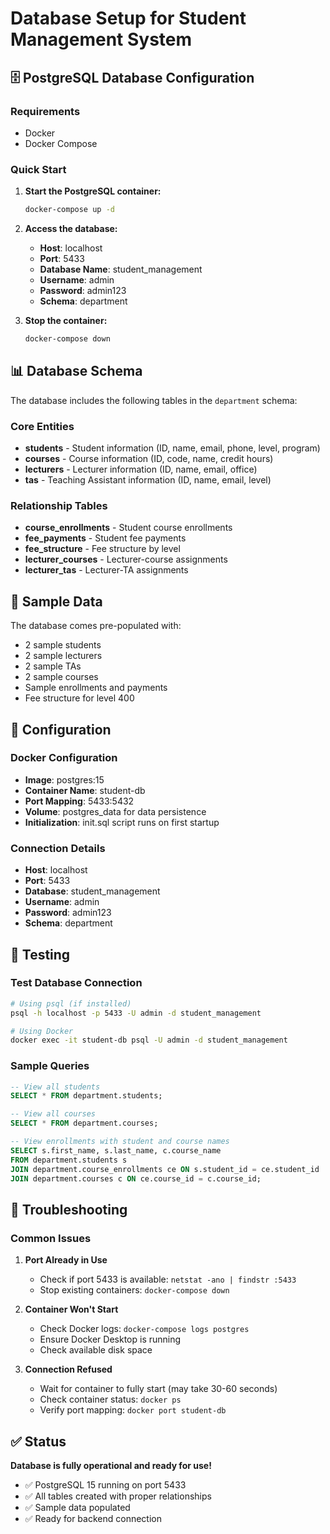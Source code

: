 # Database Setup for Student Management System

## 🗄️ PostgreSQL Database Configuration

### Requirements
- Docker
- Docker Compose

### Quick Start

1. **Start the PostgreSQL container:**
   ```bash
   docker-compose up -d
   ```

2. **Access the database:**
   - **Host**: localhost
   - **Port**: 5433
   - **Database Name**: student_management
   - **Username**: admin
   - **Password**: admin123
   - **Schema**: department

3. **Stop the container:**
   ```bash
   docker-compose down
   ```

## 📊 Database Schema

The database includes the following tables in the `department` schema:

### Core Entities
- **students** - Student information (ID, name, email, phone, level, program)
- **courses** - Course information (ID, code, name, credit hours)
- **lecturers** - Lecturer information (ID, name, email, office)
- **tas** - Teaching Assistant information (ID, name, email, level)

### Relationship Tables
- **course_enrollments** - Student course enrollments
- **fee_payments** - Student fee payments
- **fee_structure** - Fee structure by level
- **lecturer_courses** - Lecturer-course assignments
- **lecturer_tas** - Lecturer-TA assignments

## 📝 Sample Data

The database comes pre-populated with:
- 2 sample students
- 2 sample lecturers  
- 2 sample TAs
- 2 sample courses
- Sample enrollments and payments
- Fee structure for level 400

## 🔧 Configuration

### Docker Configuration
- **Image**: postgres:15
- **Container Name**: student-db
- **Port Mapping**: 5433:5432
- **Volume**: postgres_data for data persistence
- **Initialization**: init.sql script runs on first startup

### Connection Details
- **Host**: localhost
- **Port**: 5433
- **Database**: student_management
- **Username**: admin
- **Password**: admin123
- **Schema**: department

## 🧪 Testing

### Test Database Connection
```bash
# Using psql (if installed)
psql -h localhost -p 5433 -U admin -d student_management

# Using Docker
docker exec -it student-db psql -U admin -d student_management
```

### Sample Queries
```sql
-- View all students
SELECT * FROM department.students;

-- View all courses
SELECT * FROM department.courses;

-- View enrollments with student and course names
SELECT s.first_name, s.last_name, c.course_name 
FROM department.students s 
JOIN department.course_enrollments ce ON s.student_id = ce.student_id 
JOIN department.courses c ON ce.course_id = c.course_id;
```

## 🐛 Troubleshooting

### Common Issues

1. **Port Already in Use**
   - Check if port 5433 is available: `netstat -ano | findstr :5433`
   - Stop existing containers: `docker-compose down`

2. **Container Won't Start**
   - Check Docker logs: `docker-compose logs postgres`
   - Ensure Docker Desktop is running
   - Check available disk space

3. **Connection Refused**
   - Wait for container to fully start (may take 30-60 seconds)
   - Check container status: `docker ps`
   - Verify port mapping: `docker port student-db`

## ✅ Status

**Database is fully operational and ready for use!**
- ✅ PostgreSQL 15 running on port 5433
- ✅ All tables created with proper relationships
- ✅ Sample data populated
- ✅ Ready for backend connection
    